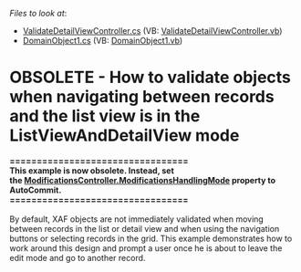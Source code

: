 <!-- default file list -->
*Files to look at*:

* [ValidateDetailViewController.cs](./CS/WinSolution.Module.Win/ValidateDetailViewController.cs) (VB: [ValidateDetailViewController.vb](./VB/WinSolution.Module.Win/ValidateDetailViewController.vb))
* [DomainObject1.cs](./CS/WinSolution.Module/DomainObject1.cs) (VB: [DomainObject1.vb](./VB/WinSolution.Module/DomainObject1.vb))
<!-- default file list end -->
# OBSOLETE - How to validate objects when navigating between records and the list view is in the ListViewAndDetailView mode


<p><strong>=================================</strong><br /><strong>This example is now obsolete. Instead, set the <a href="https://documentation.devexpress.com/Xaf/DevExpressExpressAppSystemModuleModificationsController_ModificationsHandlingModetopic.aspx">ModificationsController.ModificationsHandlingMode</a> property to AutoCommit.</strong><br /><strong>=================================</strong><br /><br />By default, XAF objects are not immediately validated when moving between records in the list or detail view and when using the navigation buttons or selecting records in the grid. This example demonstrates how to work around this design and prompt a user once he is about to leave the edit mode and go to another record.</p>

<br/>


